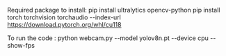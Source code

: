 Required package to install:
pip install ultralytics opencv-python
pip install torch torchvision torchaudio --index-url https://download.pytorch.org/whl/cu118


To run the code : python webcam.py --model yolov8n.pt --device cpu --show-fps

